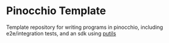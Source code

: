 # Pinocchio Template

Template repository for writing programs in pinocchio, including e2e/integration tests, and an sdk using [putils](https://github.com/bonedaddy/pinocchio-utils)